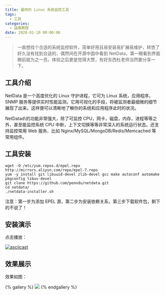 ```yaml
---
title: 最帅的 Linux 系统监控工具
tags:
  - 工具
categories:
  - 运维教程
date: 2020-01-10 00:00:00
---
```


> 一直想找个合适的系统监控软件，简单好用且易安装易扩展易维护，转悠了好久没有找到合适的，偶然间在开源中国中看到 NetData，第一眼看到界面眼前就为之一亮，体验之后更是觉得大赞，有好东西杜老师当然要分享一下。

<!-- more -->

## 工具介绍

NetData 是一个高度优化的 Linux 守护进程，它可为 Linux 系统，应用程序，SNMP 服务等提供实时性能监测。它用可视化的手段，将被监测者最细微的细节展现了出来。这样便可以清晰地了解你的系统和应用程序此时的状况。

NetDatad\的功能非常强大，除了可监控 CPU，网卡，磁盘，内存，进程等等之外，甚至能监控系统 CPU 中断，上下文切换等等非常深入的系统运行状态。还支持监控常用 Web 服务、比如 Nginx/MySQL/MongoDB/Redis/Memcached 等常用组件。

## 工具安装

```
wget -O /etc/yum.repos.d/epel.repo http://mirrors.aliyun.com/repo/epel-7.repo
yum -y install git libuuid-devel zlib-devel gcc make autoconf automake pkgconfig libuv-devel
git clone https://github.com/penndu/netdata.git
cd netdata/
./netdata-installer.sh
```

注意：第一步为添加 EPEL 源，第二步为安装依赖关系，第三步下载软件包，剩下的不说了！

## 安装演示

点击播放：

[![asciicast](https://asciinema.org/a/291665.svg)](https://asciinema.org/a/291665)

## 效果展示

效果如图：

{% gallery %}
![](https://cdn.dusays.com/2020/01/179-1.jpg/1)
{% endgallery %}
